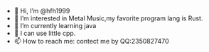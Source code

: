 - 👋 Hi, I’m @hfh1999
- 👀 I’m interested in Metal Music,my favorite program lang is Rust.
- 🌱 I’m currently learning java
- 👀 I can use little cpp.
- 📫 How to reach me: contect me by QQ:2350827470

<!---
hfh1999/hfh1999 is a ✨ special ✨ repository because its `README.md` (this file) appears on your GitHub profile.
You can click the Preview link to take a look at your changes.
--->
